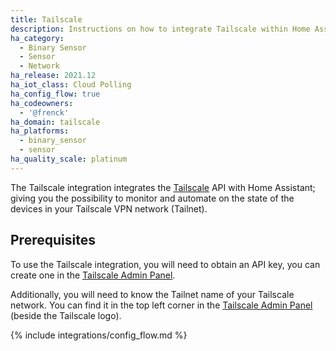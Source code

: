 ```yaml
---
title: Tailscale
description: Instructions on how to integrate Tailscale within Home Assistant.
ha_category:
  - Binary Sensor
  - Sensor
  - Network
ha_release: 2021.12
ha_iot_class: Cloud Polling
ha_config_flow: true
ha_codeowners:
  - '@frenck'
ha_domain: tailscale
ha_platforms:
  - binary_sensor
  - sensor
ha_quality_scale: platinum
---
```


The Tailscale integration integrates the [Tailscale](https://www.tailscale.com) API
with Home Assistant; giving you the possibility to monitor and automate on
the state of the devices in your Tailscale VPN network (Tailnet).

## Prerequisites

To use the Tailscale integration, you will need to obtain an API key,
you can create one in the [Tailscale Admin Panel](https://login.tailscale.com/admin/settings/authkeys).

Additionally, you will need to know the Tailnet name of your Tailscale network.
You can find it in the top left corner in the [Tailscale Admin Panel](https://login.tailscale.com/admin/settings/authkeys)
(beside the Tailscale logo).

{% include integrations/config_flow.md %}
